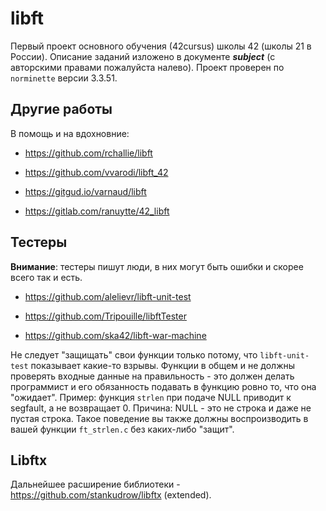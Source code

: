 # libft

Первый проект основного обучения (42cursus) школы 42 (школы 21 в России). Описание заданий изложено в документе ***subject*** (с авторскими правами пожалуйста налево). Проект проверен по `norminette` версии 3.3.51.


## Другие работы

В помощь и на вдохновние:

* https://github.com/rchallie/libft

* https://github.com/vvarodi/libft_42

* https://gitgud.io/varnaud/libft

* https://gitlab.com/ranuytte/42_libft


## Тестеры

**Внимание**: тестеры пишут люди, в них могут быть ошибки и скорее всего так и есть.

* https://github.com/alelievr/libft-unit-test

* https://github.com/Tripouille/libftTester

* https://github.com/ska42/libft-war-machine

Не следует "защищать" свои функции только потому, что `libft-unit-test` показывает какие-то взрывы. Функции в общем и не должны проверять входные данные на правильность - это должен делать программист и его обязанность подавать в функцию ровно то, что она "ожидает". Пример: функция `strlen` при подаче NULL приводит к segfault, а не возвращает 0. Причина: NULL - это не строка и даже не пустая строка. Такое поведение вы также должны воспроизводить в вашей функции `ft_strlen.c` без каких-либо "защит".

## Libftx
Дальнейшее расширение библиотеки - https://github.com/stankudrow/libftx (extended).

